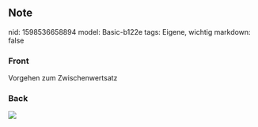 ## Note
nid: 1598536658894
model: Basic-b122e
tags: Eigene, wichtig
markdown: false

### Front
Vorgehen zum Zwischenwertsatz

### Back
<img src="paste-acfc810643a0919746ecac3a0b6694e890b7cada.jpg">
